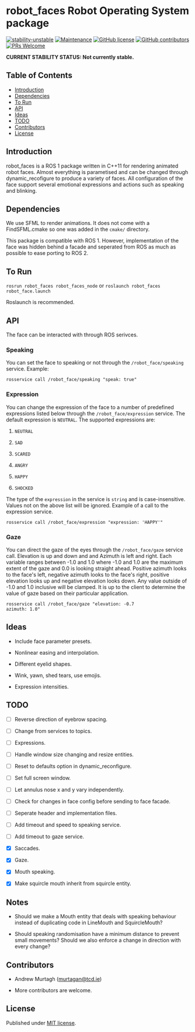# robot_faces Robot Operating System package


[![stability-unstable](https://img.shields.io/badge/stability-unstable-yellow.svg)](https://github.com/emersion/stability-badges#unstable)
[![Maintenance](https://img.shields.io/badge/Maintained%3F-yes-green.svg)](https://GitHub.com/AndrewMurtagh/robot_faces/graphs/commit-activity)
[![GitHub license](https://img.shields.io/github/license/AndrewMurtagh/robot_faces.svg)](https://github.com/AndrewMurtagh/robot_faces/blob/master/LICENSE)
[![GitHub contributors](https://img.shields.io/github/contributors/AndrewMurtagh/robot_faces.svg)](https://GitHub.com/AndrewMurtagh/robot_faces/graphs/contributors/)
[![PRs Welcome](https://img.shields.io/badge/PRs-welcome-brightgreen.svg)](http://makeapullrequest.com)

**CURRENT STABILITY STATUS: Not currently stable.**

## Table of Contents

- [Introduction](#introduction)
- [Dependencies](#dependencies)
- [To Run](#to-run)
- [API](#api)
- [Ideas](#ideas)
- [TODO](#todo)
- [Contributors](#contributors)
- [License](#license)


## Introduction

robot_faces is a ROS 1 package written in C++11 for rendering animated robot faces. Almost everything is parametised and can be changed through dynamic_recofigure to produce a variety of faces. All configuration of the face support several emotional expressions and actions such as speaking and blinking.


## Dependencies

We use SFML to render animations. It does not come with a FindSFML.cmake so one was added in the `cmake/` directory.

This package is compatible with ROS 1. However, implementation of the face was hidden behind a facade and seperated from ROS as much as possible to ease porting to ROS 2.


## To Run

`rosrun robot_faces robot_faces_node` or `roslaunch robot_faces robot_face.launch`

Roslaunch is recommended.


## API

The face can be interacted with through ROS serivces.

### Speaking

You can set the face to speaking or not through the `/robot_face/speaking` service. Example:

```
rosservice call /robot_face/speaking "speak: true"
```

### Expression

You can change the expression of the face to a number of predefined expressions listed below through the `/robot_face/expression` service. The default expression is `NEUTRAL`.  The supported expressions are:

1. `NEUTRAL`

2. `SAD`

3. `SCARED`

4. `ANGRY`

5. `HAPPY`

6. `SHOCKED`


The type of the `expression` in the service is `string` and is case-insensitive. Values not on the above list will be ignored. Example of a call to the expression service.

```
rosservice call /robot_face/expression "expression: 'HAPPY'"
```


### Gaze

You can direct the gaze of the eyes through the `/robot_face/gaze` service call. Elevation is up and down and and Azimuth is left and right. Each variable ranges between -1.0 and 1.0 where -1.0 and 1.0 are the maximum extent of the gaze and 0.0 is looking straight ahead. Positive azimuth looks to the face's left, negative azimuth looks to the face's right, positive elevation looks up and negative elevation looks down. Any value outside of -1.0 and 1.0 inclusive will be clamped. It is up to the client to determine the value of gaze based on their particular application. 

```
rosservice call /robot_face/gaze "elevation: -0.7
azimuth: 1.0"
```

## Ideas

- Include face parameter presets.

- Nonlinear easing and interpolation.

- Different eyelid shapes.

- Wink, yawn, shed tears, use emojis.

- Expression intensities.

## TODO

- [ ] Reverse direction of eyebrow spacing.

- [ ] Change from services to topics.

- [ ] Expressions.

- [ ] Handle window size changing and resize entities.

- [ ] Reset to defaults option in dynamic_reconfigure.

- [ ] Set full screen window.

- [ ] Let annulus nose x and y vary independently.

- [ ] Check for changes in face config before sending to face facade.

- [ ] Seperate header and implementation files.

- [ ] Add timeout and speed to speaking service.

- [ ] Add timeout to gaze service.

- [x] Saccades.

- [x] Gaze.

- [x] Mouth speaking.

- [x] Make squircle mouth inherit from squircle entity.

## Notes

- Should we make a Mouth entity that deals with speaking behaviour instead of duplicating code in LineMouth and SquircleMouth?

- Should speaking randomisation have a minimum distance to prevent small movements? Should we also enforce a change in direction with every change?

## Contributors

- Andrew Murtagh (murtagan@tcd.ie)

- More contributors are welcome.

## License

Published under [MIT license](LICENSE).

